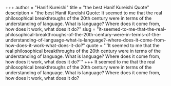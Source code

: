 +++
author = "Hanif Kureishi"
title = "the best Hanif Kureishi Quote"
description = "the best Hanif Kureishi Quote: It seemed to me that the real philosophical breakthroughs of the 20th century were in terms of the understanding of language. What is language? Where does it come from, how does it work, what does it do?"
slug = "it-seemed-to-me-that-the-real-philosophical-breakthroughs-of-the-20th-century-were-in-terms-of-the-understanding-of-language-what-is-language?-where-does-it-come-from-how-does-it-work-what-does-it-do?"
quote = '''It seemed to me that the real philosophical breakthroughs of the 20th century were in terms of the understanding of language. What is language? Where does it come from, how does it work, what does it do?'''
+++
It seemed to me that the real philosophical breakthroughs of the 20th century were in terms of the understanding of language. What is language? Where does it come from, how does it work, what does it do?
